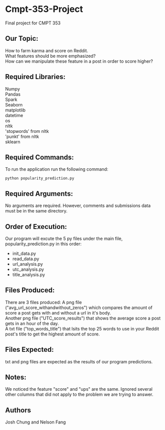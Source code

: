 # Cmpt-353-Project
Final project for CMPT 353

## Our Topic:
How to farm karma and score on Reddit.<br/>
What features should be more emphasized?<br/>
How can we manipulate these feature in a post in order to score higher?

## Required Libraries:
Numpy<br/>
Pandas<br/>
Spark<br/>
Seaborn<br/>
matplotlib<br/>
datetime<br/>
os<br/>
nltk<br/>
'stopwords' from nltk<br/>
'punkt' from nltk<br/>
sklearn<br/>

## Required Commands:
To run the application run the following command:
```
python popularity_prediction.py
```

## Required Arguments:
No arguments are required. However, comments and submissions data must be in the same directory.

## Order of Execution:
Our program will excute the 5 py files under the main file, popularity_prediction.py in this order:
* init_data.py
* read_data.py
* url_analysis.py
* utc_analysis.py
* title_analysis.py

## Files Produced:
There are 3 files produced: A png file ("avg_url_score_withandwithout_zeros") which compares the amount of score a post gets with and without a url in it's body.<br/>
Another png file ("UTC_score_results") that shows the average score a post gets in an hour of the day.<br/>
A txt file ("top_words_title") that lsits the top 25 words to use in your Reddit post's title to get the highest amount of score.

## Files Expected:
txt and png files are expected as the results of our program predictions.

## Notes:
We noticed the feature "score" and "ups" are the same.
Ignored several other columns that did not apply to the problem we are trying to answer.

## Authors
Josh Chung and Nelson Fang